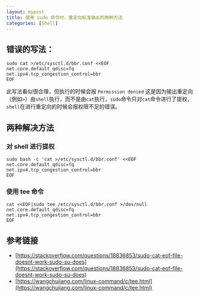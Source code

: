 ```yaml
---
layout: mypost
title: 使用 sudo 命令时，重定向标准输出的两种方法
categories: [Shell]
---
```


## 错误的写法：
```shell
sudo cat >/etc/sysctl.d/bbr.conf <<EOF
net.core.default_qdisc=fq
net.ipv4.tcp_congestion_control=bbr
EOF
```
此写法看似很合理，但执行的时候会报 `Permission denied`
这是因为输出重定向（例如`>`）由`shell`执行，而不是由`cat`执行，`sudo`命令只对`cat`命令进行了提权，`shell`在进行重定向的时候会报权限不足的错误。
## 两种解决方法
### 对 shell 进行提权
```shell
sudo bash -c 'cat >/etc/sysctl.d/bbr.conf' <<EOF
net.core.default_qdisc=fq
net.ipv4.tcp_congestion_control=bbr
EOF
```
### 使用 tee 命令
```shell
cat <<EOF|sudo tee /etc/sysctl.d/bbr.conf >/dev/null
net.core.default_qdisc=fq
net.ipv4.tcp_congestion_control=bbr
EOF
```
## 参考链接

- [https://stackoverflow.com/questions/18836853/sudo-cat-eof-file-doesnt-work-sudo-su-does](https://stackoverflow.com/questions/18836853/sudo-cat-eof-file-doesnt-work-sudo-su-does)
- [https://wangchujiang.com/linux-command/c/tee.html](https://wangchujiang.com/linux-command/c/tee.html)
